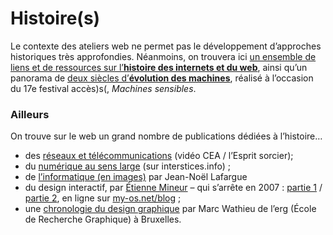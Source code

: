 # Histoire(s)

Le contexte des ateliers web ne permet pas le développement d’approches historiques très approfondies. Néanmoins, on trouvera ici [un ensemble de liens et de ressources sur l’**histoire des internets et du web**](internet/), ainsi qu’un panorama de [deux siècles d’**évolution des machines**](machines/), réalisé à l’occasion du 17e festival accès)s(, *Machines sensibles*.

### Ailleurs

On trouve sur le web un grand nombre de publications dédiées à l’histoire…

* des [réseaux et télécommunications](https://www.youtube.com/watch?v=LKGkmbz57ds) (vidéo CEA / l’Esprit sorcier);
* du [numérique au sens large](https://interstices.info/domaine/histoire-numerique/) (sur interstices.info) ;
* de [l’informatique (en images)](http://synchise.com/diaporamas/humanites_numeriques/Humanites_numeriques_02_histoire.pdf) par Jean-Noël Lafargue
* du design interactif, par [Étienne Mineur](http://www.my-os.net/archives/) – qui s’arrête en 2007 : [partie 1](docs/conf_histoire_du_design_interactif_1.pdf) / [partie 2](docs/conf_histoire_du_design_interactif2.pdf), en ligne sur [my-os.net/blog](http://www.my-os.net/blog/index.php?2007/09/20/857-une-histoire-du-design-interactif-ii) ;
* une [chronologie du design graphique](http://www.multimedialab.be/doc/projections/doc_design_graphique.pdf) par Marc Wathieu de l’erg (École de Recherche Graphique) à Bruxelles.